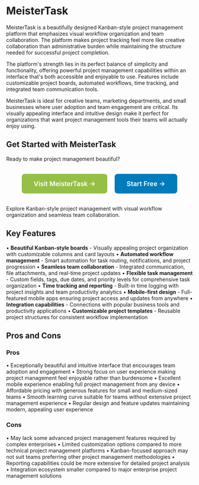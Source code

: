 # MeisterTask

MeisterTask is a beautifully designed Kanban-style project management platform that emphasizes visual workflow organization and team collaboration. The platform makes project tracking feel more like creative collaboration than administrative burden while maintaining the structure needed for successful project completion.

The platform's strength lies in its perfect balance of simplicity and functionality, offering powerful project management capabilities within an interface that's both accessible and enjoyable to use. Features include customizable project boards, automated workflows, time tracking, and integrated team communication tools.

MeisterTask is ideal for creative teams, marketing departments, and small businesses where user adoption and team engagement are critical. Its visually appealing interface and intuitive design make it perfect for organizations that want project management tools their teams will actually enjoy using.

## Get Started with MeisterTask

Ready to make project management beautiful?

<div style="text-align: center; margin: 2rem 0;">
  <a href="https://www.meistertask.com" target="_blank" rel="noopener noreferrer" style="display: inline-block; background: #96BF47; color: white; padding: 1rem 2rem; text-decoration: none; border-radius: 8px; font-weight: 600; font-size: 1.1rem; margin-right: 1rem;">Visit MeisterTask →</a>
  <a href="https://www.meistertask.com/signup" target="_blank" rel="noopener noreferrer" style="display: inline-block; background: #007cba; color: white; padding: 1rem 2rem; text-decoration: none; border-radius: 8px; font-weight: 600; font-size: 1.1rem;">Start Free →</a>
</div>

Explore Kanban-style project management with visual workflow organization and seamless team collaboration.

## Key Features

• **Beautiful Kanban-style boards** - Visually appealing project organization with customizable columns and card layouts
• **Automated workflow management** - Smart automation for task routing, notifications, and project progression
• **Seamless team collaboration** - Integrated communication, file attachments, and real-time project updates
• **Flexible task management** - Custom fields, tags, due dates, and priority levels for comprehensive task organization
• **Time tracking and reporting** - Built-in time logging with project insights and team productivity analytics
• **Mobile-first design** - Full-featured mobile apps ensuring project access and updates from anywhere
• **Integration capabilities** - Connections with popular business tools and productivity applications
• **Customizable project templates** - Reusable project structures for consistent workflow implementation

## Pros and Cons

### Pros
• Exceptionally beautiful and intuitive interface that encourages team adoption and engagement
• Strong focus on user experience making project management feel enjoyable rather than burdensome
• Excellent mobile experience enabling full project management from any device
• Affordable pricing with generous features for small and medium-sized teams
• Smooth learning curve suitable for teams without extensive project management experience
• Regular design and feature updates maintaining modern, appealing user experience

### Cons
• May lack some advanced project management features required by complex enterprises
• Limited customization options compared to more technical project management platforms
• Kanban-focused approach may not suit teams preferring other project management methodologies
• Reporting capabilities could be more extensive for detailed project analysis
• Integration ecosystem smaller compared to major enterprise project management solutions